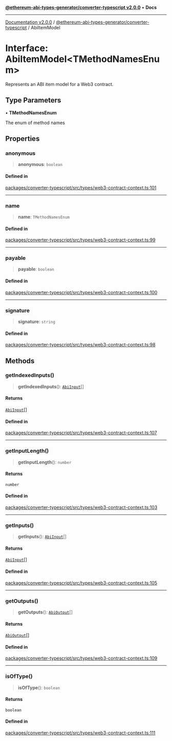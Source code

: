 [**@ethereum-abi-types-generator/converter-typescript v2.0.0**](../README.md) • **Docs**

***

[Documentation v2.0.0](../../../packages.md) / [@ethereum-abi-types-generator/converter-typescript](../README.md) / AbiItemModel

# Interface: AbiItemModel\<TMethodNamesEnum\>

Represents an ABI item model for a Web3 contract.

## Type Parameters

• **TMethodNamesEnum**

The enum of method names

## Properties

### anonymous

> **anonymous**: `boolean`

#### Defined in

[packages/converter-typescript/src/types/web3-contract-context.ts:101](https://github.com/niZmosis/ethereum-abi-types-generator/blob/34014c6ac1a58a7622fbd21e7421270aae38bf36/packages/converter-typescript/src/types/web3-contract-context.ts#L101)

***

### name

> **name**: `TMethodNamesEnum`

#### Defined in

[packages/converter-typescript/src/types/web3-contract-context.ts:99](https://github.com/niZmosis/ethereum-abi-types-generator/blob/34014c6ac1a58a7622fbd21e7421270aae38bf36/packages/converter-typescript/src/types/web3-contract-context.ts#L99)

***

### payable

> **payable**: `boolean`

#### Defined in

[packages/converter-typescript/src/types/web3-contract-context.ts:100](https://github.com/niZmosis/ethereum-abi-types-generator/blob/34014c6ac1a58a7622fbd21e7421270aae38bf36/packages/converter-typescript/src/types/web3-contract-context.ts#L100)

***

### signature

> **signature**: `string`

#### Defined in

[packages/converter-typescript/src/types/web3-contract-context.ts:98](https://github.com/niZmosis/ethereum-abi-types-generator/blob/34014c6ac1a58a7622fbd21e7421270aae38bf36/packages/converter-typescript/src/types/web3-contract-context.ts#L98)

## Methods

### getIndexedInputs()

> **getIndexedInputs**(): [`AbiInput`](../../types/type-aliases/AbiInput.md)[]

#### Returns

[`AbiInput`](../../types/type-aliases/AbiInput.md)[]

#### Defined in

[packages/converter-typescript/src/types/web3-contract-context.ts:107](https://github.com/niZmosis/ethereum-abi-types-generator/blob/34014c6ac1a58a7622fbd21e7421270aae38bf36/packages/converter-typescript/src/types/web3-contract-context.ts#L107)

***

### getInputLength()

> **getInputLength**(): `number`

#### Returns

`number`

#### Defined in

[packages/converter-typescript/src/types/web3-contract-context.ts:103](https://github.com/niZmosis/ethereum-abi-types-generator/blob/34014c6ac1a58a7622fbd21e7421270aae38bf36/packages/converter-typescript/src/types/web3-contract-context.ts#L103)

***

### getInputs()

> **getInputs**(): [`AbiInput`](../../types/type-aliases/AbiInput.md)[]

#### Returns

[`AbiInput`](../../types/type-aliases/AbiInput.md)[]

#### Defined in

[packages/converter-typescript/src/types/web3-contract-context.ts:105](https://github.com/niZmosis/ethereum-abi-types-generator/blob/34014c6ac1a58a7622fbd21e7421270aae38bf36/packages/converter-typescript/src/types/web3-contract-context.ts#L105)

***

### getOutputs()

> **getOutputs**(): [`AbiOutput`](../../types/type-aliases/AbiOutput.md)[]

#### Returns

[`AbiOutput`](../../types/type-aliases/AbiOutput.md)[]

#### Defined in

[packages/converter-typescript/src/types/web3-contract-context.ts:109](https://github.com/niZmosis/ethereum-abi-types-generator/blob/34014c6ac1a58a7622fbd21e7421270aae38bf36/packages/converter-typescript/src/types/web3-contract-context.ts#L109)

***

### isOfType()

> **isOfType**(): `boolean`

#### Returns

`boolean`

#### Defined in

[packages/converter-typescript/src/types/web3-contract-context.ts:111](https://github.com/niZmosis/ethereum-abi-types-generator/blob/34014c6ac1a58a7622fbd21e7421270aae38bf36/packages/converter-typescript/src/types/web3-contract-context.ts#L111)
